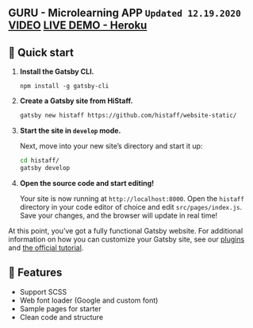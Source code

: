 ## GURU - Microlearning APP `Updated 12.19.2020` [VIDEO](https://youtu.be/9RpBgMKWtDw)  [LIVE DEMO - Heroku](https://hawkathonproject.herokuapp.com/)

## 🚀 Quick start

1. **Install the Gatsby CLI.**

   ```shell
   npm install -g gatsby-cli
   ```

2. **Create a Gatsby site from HiStaff.**

   ```sh
   gatsby new histaff https://github.com/histaff/website-static/
   ```

3. **Start the site in `develop` mode.**

   Next, move into your new site’s directory and start it up:

   ```sh
   cd histaff/
   gatsby develop
   ```

4. **Open the source code and start editing!**

   Your site is now running at `http://localhost:8000`. Open the `histaff` directory in your code editor of choice and edit `src/pages/index.js`. Save your changes, and the browser will update in real time!

At this point, you’ve got a fully functional Gatsby website. For additional information on how you can customize your Gatsby site, see our [plugins](https://gatsbyjs.org/plugins/) and [the official tutorial](https://gatsbyjs.org/tutorial/).

## 🧐 Features
* Support SCSS
* Web font loader (Google and custom font)
* Sample pages for starter
* Clean code and structure